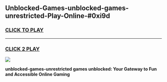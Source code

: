 
## Unblocked-Games-unblocked-games-unrestricted-Play-Online-#0xi9d
<h3>
<a href="https://premium.freeplayer.one?title=unblocked-games-unrestricted&ref=27F">CLICK TO PLAY</a></h3>
<hr>

<h3>
<a href="https://premium.freeplayer.one?title=unblocked-games-unrestricted&ref=27F">CLICK 2 PLAY</a>
  
</h3>

<a href="https://premium.freeplayer.one?title=unblocked-games-unrestricted&ref=27F"><img src="https://clearcache.store/games.png"></a>


**unblocked-games-unrestricted games unblocked: Your Gateway to Fun and Accessible Online Gaming**
